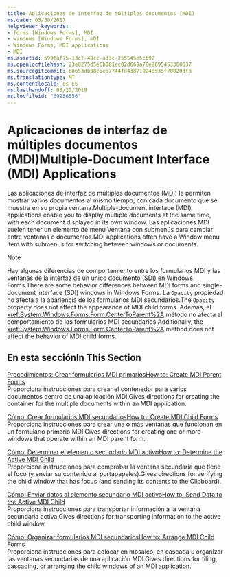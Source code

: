 ```yaml
---
title: Aplicaciones de interfaz de múltiples documentos (MDI)
ms.date: 03/30/2017
helpviewer_keywords:
- forms [Windows Forms], MDI
- windows [Windows Forms], mDI
- Windows Forms, MDI applications
- MDI
ms.assetid: 599faf75-13cf-49cc-ad3c-255545e5cb97
ms.openlocfilehash: 23e0275d5e6b081ec02d669a78e8695453360637
ms.sourcegitcommit: 68653db98c5ea7744fd438710248935f70020dfb
ms.translationtype: MT
ms.contentlocale: es-ES
ms.lasthandoff: 08/22/2019
ms.locfileid: "69956556"
---
```

# <a name="multiple-document-interface-mdi-applications"></a><span data-ttu-id="b9d12-102">Aplicaciones de interfaz de múltiples documentos (MDI)</span><span class="sxs-lookup"><span data-stu-id="b9d12-102">Multiple-Document Interface (MDI) Applications</span></span>
<span data-ttu-id="b9d12-103">Las aplicaciones de interfaz de múltiples documentos (MDI) le permiten mostrar varios documentos al mismo tiempo, con cada documento que se muestra en su propia ventana.</span><span class="sxs-lookup"><span data-stu-id="b9d12-103">Multiple-document interface (MDI) applications enable you to display multiple documents at the same time, with each document displayed in its own window.</span></span> <span data-ttu-id="b9d12-104">Las aplicaciones MDI suelen tener un elemento de menú Ventana con submenús para cambiar entre ventanas o documentos.</span><span class="sxs-lookup"><span data-stu-id="b9d12-104">MDI applications often have a Window menu item with submenus for switching between windows or documents.</span></span>  
  
> [!NOTE]
> <span data-ttu-id="b9d12-105">Hay algunas diferencias de comportamiento entre los formularios MDI y las ventanas de la interfaz de un único documento (SDI) en Windows Forms.</span><span class="sxs-lookup"><span data-stu-id="b9d12-105">There are some behavior differences between MDI forms and single-document interface (SDI) windows in Windows Forms.</span></span> <span data-ttu-id="b9d12-106">La `Opacity` propiedad no afecta a la apariencia de los formularios MDI secundarios.</span><span class="sxs-lookup"><span data-stu-id="b9d12-106">The `Opacity` property does not affect the appearance of MDI child forms.</span></span> <span data-ttu-id="b9d12-107">Además, el <xref:System.Windows.Forms.Form.CenterToParent%2A> método no afecta al comportamiento de los formularios MDI secundarios.</span><span class="sxs-lookup"><span data-stu-id="b9d12-107">Additionally, the <xref:System.Windows.Forms.Form.CenterToParent%2A> method does not affect the behavior of MDI child forms.</span></span>  
  
## <a name="in-this-section"></a><span data-ttu-id="b9d12-108">En esta sección</span><span class="sxs-lookup"><span data-stu-id="b9d12-108">In This Section</span></span>  
 [<span data-ttu-id="b9d12-109">Procedimientos: Crear formularios MDI primarios</span><span class="sxs-lookup"><span data-stu-id="b9d12-109">How to: Create MDI Parent Forms</span></span>](how-to-create-mdi-parent-forms.md)  
 <span data-ttu-id="b9d12-110">Proporciona instrucciones para crear el contenedor para varios documentos dentro de una aplicación MDI.</span><span class="sxs-lookup"><span data-stu-id="b9d12-110">Gives directions for creating the container for the multiple documents within an MDI application.</span></span>  
  
 [<span data-ttu-id="b9d12-111">Cómo: Crear formularios MDI secundarios</span><span class="sxs-lookup"><span data-stu-id="b9d12-111">How to: Create MDI Child Forms</span></span>](how-to-create-mdi-child-forms.md)  
 <span data-ttu-id="b9d12-112">Proporciona instrucciones para crear una o más ventanas que funcionan en un formulario primario MDI.</span><span class="sxs-lookup"><span data-stu-id="b9d12-112">Gives directions for creating one or more windows that operate within an MDI parent form.</span></span>  
  
 [<span data-ttu-id="b9d12-113">Cómo: Determinar el elemento secundario MDI activo</span><span class="sxs-lookup"><span data-stu-id="b9d12-113">How to: Determine the Active MDI Child</span></span>](how-to-determine-the-active-mdi-child.md)  
 <span data-ttu-id="b9d12-114">Proporciona instrucciones para comprobar la ventana secundaria que tiene el foco (y enviar su contenido al portapapeles).</span><span class="sxs-lookup"><span data-stu-id="b9d12-114">Gives directions for verifying the child window that has focus (and sending its contents to the Clipboard).</span></span>  
  
 [<span data-ttu-id="b9d12-115">Cómo: Enviar datos al elemento secundario MDI activo</span><span class="sxs-lookup"><span data-stu-id="b9d12-115">How to: Send Data to the Active MDI Child</span></span>](how-to-send-data-to-the-active-mdi-child.md)  
 <span data-ttu-id="b9d12-116">Proporciona instrucciones para transportar información a la ventana secundaria activa.</span><span class="sxs-lookup"><span data-stu-id="b9d12-116">Gives directions for transporting information to the active child window.</span></span>  
  
 [<span data-ttu-id="b9d12-117">Cómo: Organizar formularios MDI secundarios</span><span class="sxs-lookup"><span data-stu-id="b9d12-117">How to: Arrange MDI Child Forms</span></span>](how-to-arrange-mdi-child-forms.md)  
 <span data-ttu-id="b9d12-118">Proporciona instrucciones para colocar en mosaico, en cascada u organizar las ventanas secundarias de una aplicación MDI.</span><span class="sxs-lookup"><span data-stu-id="b9d12-118">Gives directions for tiling, cascading, or arranging the child windows of an MDI application.</span></span>
